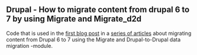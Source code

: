 ## Drupal - How to migrate content from drupal 6 to 7 by using Migrate and Migrate_d2d

Code that is used in the [first blog post](https://smbjorklund.no/how-migrate-content-drupal-6-7-using-migrated2d-part-1) in a [series of articles](https://smbjorklund.no/how-migrate-content-drupal-6-7-using-migrated2d-part-1) about migrating content from Drupal 6 to 7 using the Migrate and Drupal-to-Drupal data migration -module.
